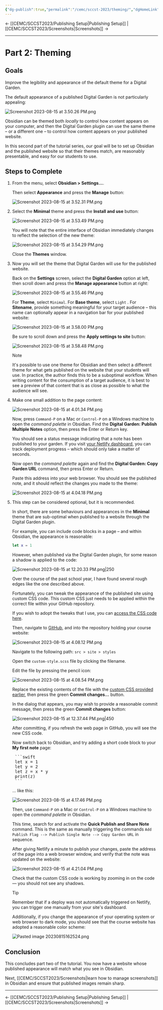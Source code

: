 ```yaml
---
{"dg-publish":true,"permalink":"/cemc/sccst-2023/theming/","dgHomeLink":false}
---
```



← [[CEMC/SCCST2023/Publishing Setup\|Publishing Setup]] | [[CEMC/SCCST2023/Screenshots\|Screenshots]] →

---

# Part 2: Theming

## Goals

Improve the legibility and appearance of the default theme for a Digital Garden. 

The default appearance of a published Digital Garden is not particularly appealing:

![Screenshot 2023-08-15 at 3.50.26 PM.png](/img/user/Attachments/Screenshot%202023-08-15%20at%203.50.26%20PM.png)

Obsidian can be themed both *locally* to control how content appears on your computer, and then the Digital Garden plugin can use the same theme – or a different one – to control how content appears on your published website.

In this second part of the tutorial series, our goal will be to set up Obsidian and the published website so that their themes match, are reasonably presentable, and easy for our students to use.

## Steps to Complete

1. From the menu, select **Obsidian > Settings...**.
   
   Then select **Appearance** and press the **Manage** button:
   
   ![Screenshot 2023-08-15 at 3.52.31 PM.png](/img/user/Attachments/Screenshot%202023-08-15%20at%203.52.31%20PM.png)
   
2. Select the **Minimal**  theme and press the **Install and use** button:
   
   ![Screenshot 2023-08-15 at 3.53.49 PM.png](/img/user/Attachments/Screenshot%202023-08-15%20at%203.53.49%20PM.png)
   
   You will note that the entire interface of Obsidian immediately changes to reflect the selection of the new theme:
   
   ![Screenshot 2023-08-15 at 3.54.29 PM.png](/img/user/Attachments/Screenshot%202023-08-15%20at%203.54.29%20PM.png)

   Close the **Themes** window.
   
3. Now you will set the theme that Digital Garden will use for the published website.
   
   Back on the **Settings** screen, select the **Digital Garden** option at left, then scroll down and press the **Manage appearance** button at right:
   
   ![Screenshot 2023-08-15 at 3.55.46 PM.png](/img/user/Attachments/Screenshot%202023-08-15%20at%203.55.46%20PM.png)
   
   For **Theme**, select `Minimal`. For **Base theme**, select `Light` . For **Sitename**, provide something meaningful for your target audience – this name can optionally appear in a navigation bar for your published website:
   
   ![Screenshot 2023-08-15 at 3.58.00 PM.png](/img/user/Attachments/Screenshot%202023-08-15%20at%203.58.00%20PM.png)
   
   Be sure to scroll down and press the **Apply settings to site** button:
   
   ![Screenshot 2023-08-15 at 3.58.48 PM.png](/img/user/Attachments/Screenshot%202023-08-15%20at%203.58.48%20PM.png)
   
   > [!NOTE]
   > It's possible to use one theme for Obsidian and then select a different theme for what gets published on the website that your students will use. In practice, the author finds this to be a suboptimal workflow.  When writing content for the consumption of a target audience, it is best to see a preview of that content that is as close as possible to what the audience will see.

4. Make one small addition to the page content:
   
   ![Screenshot 2023-08-15 at 4.01.34 PM.png](/img/user/Attachments/Screenshot%202023-08-15%20at%204.01.34%20PM.png)
   
   Now, press `Command-P` on a Mac or `Control-P` on a Windows machine to open the *command palette* in Obsidian. Find the **Digital Garden: Publish Multiple Notes** option, then press the Enter or Return key.
   
   You should see a status message indicating that a note has been published to your garden. If you visit [your Netlify dashboard](https://www.netlify.com/), you can track deployment progress – which should only take a matter of seconds.
   
   Now open the *command palette* again and find the **Digital Garden: Copy Garden URL** command, then press Enter or Return.
   
   Paste this address into your web browser. You should see the published note, and it should reflect the changes you made to the theme: 
   
   ![Screenshot 2023-08-15 at 4.04.18 PM.png](/img/user/Attachments/Screenshot%202023-08-15%20at%204.04.18%20PM.png)

5. This step can be considered optional, but it is recommended.
   
   In short, there are some behaviours and appearances in the **Minimal** theme that are sub-optimal when published to a website through the Digital Garden plugin.
   
   For example, you can include code blocks in a page – and within Obsidian, the appearance is reasonable:
   
	```swift
	let x = 1   
	```
   
   However, when published via the Digital Garden plugin, for some reason a shadow is applied to the code:
   
   ![Screenshot 2023-08-15 at 12.20.33 PM.png|250](/img/user/Attachments/Screenshot%202023-08-15%20at%2012.20.33%20PM.png)
   
   Over the course of the past school year, I have found several rough edges like the one described above.
   
   Fortunately, you can tweak the appearance of the published site using custom CSS code. This custom CSS just needs to be applied within the correct file within your GitHub repository.
   
   If you wish to adopt the tweaks that I use, you can [access the CSS code here](https://gist.githubusercontent.com/russellgordon/f58d88f5a3aad819d1fcd371e534ab95/raw/117e22c59b009d864c50859e520fc8df25c06242/custom-style.css).
   
   Then, navigate to [GitHub](https://github.com/), and into the repository holding your course website:
   
   ![Screenshot 2023-08-15 at 4.08.12 PM.png](/img/user/Attachments/Screenshot%202023-08-15%20at%204.08.12%20PM.png)
   
   Navigate to the following path: `src > site > styles`
   
   Open the `custom-style.scss` file by clicking the filename.
   
   Edit the file by pressing the pencil icon:
   
   ![Screenshot 2023-08-15 at 4.08.54 PM.png](/img/user/Attachments/Screenshot%202023-08-15%20at%204.08.54%20PM.png)
   
   Replace the existing contents of the file with the [custom CSS provided earlier](https://gist.githubusercontent.com/russellgordon/f58d88f5a3aad819d1fcd371e534ab95/raw/117e22c59b009d864c50859e520fc8df25c06242/custom-style.css), then press the green **Commit changes...** button. 
   
   In the dialog that appears, you may wish to provide a reasonable commit message, then press the green **Commit changes** button:
   
   ![Screenshot 2023-08-15 at 12.37.44 PM.png|450](/img/user/Attachments/Screenshot%202023-08-15%20at%2012.37.44%20PM.png)
   
   After committing, if you refresh the web page in GitHub, you will see the new CSS code.
   
   Now switch back to Obsidian, and try adding a short code block to your **My first note** page:
   
   <pre>
	```swift
	let x = 1
	let y = 2
	let z = x * y
	print(z)
	```</pre>
	
	... like this:
	
	 ![Screenshot 2023-08-15 at 4.17.46 PM.png](/img/user/Attachments/Screenshot%202023-08-15%20at%204.17.46%20PM.png)
	 
	 Then, use `Command-P` on a Mac or `Control-P` on a Windows machine to open the *command palette* in Obsidian.
	 
	 This time, search for and activate the **Quick Publish and Share Note** command. This is the same as manually triggering the commands `Add Publish Flag --> Publish Single Note --> Copy Garden URL` in sequence.
	 
	 After giving Netlify a minute to publish your changes, paste the address of the page into a web browser window, and verify that the note was updated on the website:
	 
	 ![Screenshot 2023-08-15 at 4.21.04 PM.png](/img/user/Attachments/Screenshot%202023-08-15%20at%204.21.04%20PM.png)
	 
	 Check that the custom CSS code is working by zooming in on the code — you should not see any shadows.
	 
	 > [!TIP]
	 > Remember that if a deploy was not automatically triggered on Netlify, you can trigger one manually from your site's dashboard.
	 
	 Additionally, if you change the appearance of your operating system or web browser to dark mode, you should see that the course website has adopted a reasonable color scheme:
	 
	 ![Pasted image 20230815162524.png](/img/user/Attachments/Pasted%20image%2020230815162524.png)

## Conclusion

This concludes part two of the tutorial. You now have a website whose published appearance will match what you see in Obsidian. 

Next, [[CEMC/SCCST2023/Screenshots\|learn how to manage screenshots]] in Obsidian and ensure that published images remain sharp.

---

← [[CEMC/SCCST2023/Publishing Setup\|Publishing Setup]] | [[CEMC/SCCST2023/Screenshots\|Screenshots]] →

